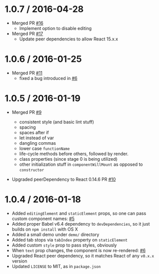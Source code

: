 1.0.7 / 2016-04-28
==================

* Merged PR [#16](https://github.com/kaivi/ReactInlineEdit/pull/16)
  - Implement option to disable editing
* Merged PR [#17](https://github.com/kaivi/ReactInlineEdit/pull/16)
  - Update peer dependencies to allow React 15.x.x

1.0.6 / 2016-01-25
==================

* Merged PR [#11](https://github.com/kaivi/ReactInlineEdit/pull/11)
  - fixed a bug introduced in [#6](https://github.com/kaivi/ReactInlineEdit/pull/6)

1.0.5 / 2016-01-19
==================

* Merged PR [#9](https://github.com/kaivi/ReactInlineEdit/pull/9)
  - consistent style (and basic lint stuff)
  - spacing
  - spaces after if
  - let instead of var
  - dangling commas
  - lower case `functionName`
  - life-cycle methods before others, followed by render.
  - class properties (since stage 0 is being utilized)
  - other initialization stuff in `componentWillMount` as opposed to `constructor`

* Upgraded peerDependency to React 0.14.6 PR [#10](https://github.com/kaivi/ReactInlineEdit/pull/10)

1.0.4 / 2016-01-18
==================

* Added `editingElement` and `staticElement` props, so one can pass custom component names: [\#5](https://github.com/kaivi/ReactInlineEdit/issues/5)
* Added proper Babel v6.4 dependency to `devDependencies`, so it just builds on `npm install` with OS X
* Added a small demo under `demo/` directory
* Added tab stops via `tabIndex` property on `staticElement`
* Added custom `style` prop to pass styles, obviously
* When `text` prop changes, the component is now re-rendered: [\#6](https://github.com/kaivi/ReactInlineEdit/pull/6)
* Upgraded React peer dependency, so it matches React of any `v0.x.x` version
* Updated `LICENSE` to MIT, as in `package.json`
